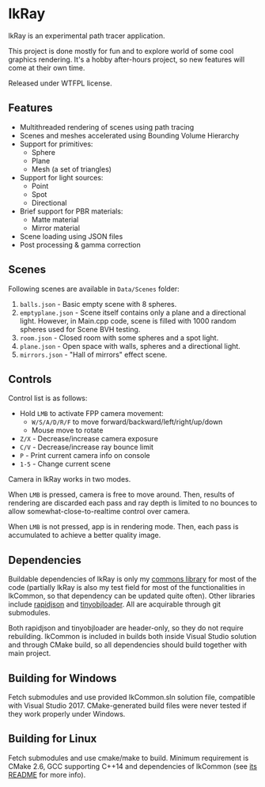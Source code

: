 lkRay
=====

lkRay is an experimental path tracer application.

This project is done mostly for fun and to explore world of some cool graphics rendering. It's a hobby after-hours project, so new features will come at their own time.

Released under WTFPL license.

Features
--------

* Multithreaded rendering of scenes using path tracing
* Scenes and meshes accelerated using Bounding Volume Hierarchy
* Support for primitives:
  * Sphere
  * Plane
  * Mesh (a set of triangles)
* Support for light sources:
  * Point
  * Spot
  * Directional
* Brief support for PBR materials:
  * Matte material
  * Mirror material
* Scene loading using JSON files
* Post processing & gamma correction

Scenes
------

Following scenes are available in `Data/Scenes` folder:

1. `balls.json` - Basic empty scene with 8 spheres.
1. `emptyplane.json` - Scene itself contains only a plane and a directional light. However, in Main.cpp code, scene is filled with 1000 random spheres used for Scene BVH testing.
1. `room.json` - Closed room with some spheres and a spot light.
1. `plane.json` - Open space with walls, spheres and a directional light.
1. `mirrors.json` - "Hall of mirrors" effect scene.

Controls
--------

Control list is as follows:

* Hold `LMB` to activate FPP camera movement:
  * `W/S/A/D/R/F` to move forward/backward/left/right/up/down
  * Mouse move to rotate
* `Z/X` - Decrease/increase camera exposure
* `C/V` - Decrease/increase ray bounce limit
* `P` - Print current camera info on console
* `1-5` - Change current scene

Camera in lkRay works in two modes.

When `LMB` is pressed, camera is free to move around. Then, results of rendering are discarded each pass and ray depth is limited to no bounces to allow somewhat-close-to-realtime control over camera.

When `LMB` is not pressed, app is in rendering mode. Then, each pass is accumulated to achieve a better quality image.

Dependencies
------------

Buildable dependencies of lkRay is only my [commons library](https://github.com/lkostyra/lkCommon) for most of the code (partially lkRay is also my test field for most of the functionalities in lkCommon, so that dependency can be updated quite often). Other libraries include [rapidjson](https://github.com/Tencent/rapidjson) and [tinyobjloader](https://github.com/syoyo/tinyobjloader). All are acquirable through git submodules.

Both rapidjson and tinyobjloader are header-only, so they do not require rebuilding. lkCommon is included in builds both inside Visual Studio solution and through CMake build, so all dependencies should build together with main project.

Building for Windows
--------------------

Fetch submodules and use provided lkCommon.sln solution file, compatible with Visual Studio 2017. CMake-generated build files were never tested if they work properly under Windows.

Building for Linux
------------------

Fetch submodules and use cmake/make to build. Minimum requirement is CMake 2.6, GCC supporting C++14 and dependencies of lkCommon (see [its README](https://github.com/lkostyra/lkCommon#dependencies) for more info).
